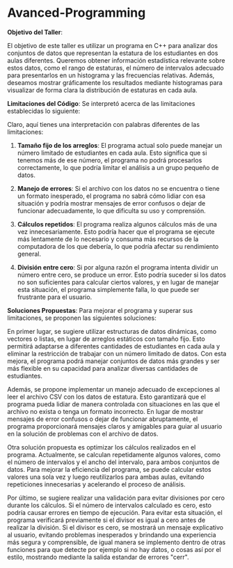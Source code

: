 # Avanced-Programming
**Objetivo del Taller**:

El objetivo de este taller es utilizar un programa en C++ para analizar dos conjuntos de datos que representan la estatura de los estudiantes en dos aulas diferentes. Queremos obtener información estadística relevante sobre estos datos, como el rango de estaturas, el número de intervalos adecuado para presentarlos en un histograma y las frecuencias relativas. Además, deseamos mostrar gráficamente los resultados mediante histogramas para visualizar de forma clara la distribución de estaturas en cada aula.

**Limitaciones del Código**:
Se interpretó acerca de las limitaciones establecidas lo siguiente:

Claro, aquí tienes una interpretación con palabras diferentes de las limitaciones:

1. **Tamaño fijo de los arreglos**: El programa actual solo puede manejar un número limitado de estudiantes en cada aula. Esto significa que si tenemos más de ese número, el programa no podrá procesarlos correctamente, lo que podría limitar el análisis a un grupo pequeño de datos.

2. **Manejo de errores**: Si el archivo con los datos no se encuentra o tiene un formato inesperado, el programa no sabrá cómo lidiar con esa situación y podría mostrar mensajes de error confusos o dejar de funcionar adecuadamente, lo que dificulta su uso y comprensión.

3. **Cálculos repetidos**: El programa realiza algunos cálculos más de una vez innecesariamente. Esto podría hacer que el programa se ejecute más lentamente de lo necesario y consuma más recursos de la computadora de los que debería, lo que podría afectar su rendimiento general.

4. **División entre cero**: Si por alguna razón el programa intenta dividir un número entre cero, se produce un error. Esto podría suceder si los datos no son suficientes para calcular ciertos valores, y en lugar de manejar esta situación, el programa simplemente falla, lo que puede ser frustrante para el usuario.

**Soluciones Propuestas**:
Para mejorar el programa y superar sus limitaciones, se proponen las siguientes soluciones:

En primer lugar, se sugiere utilizar estructuras de datos dinámicas, como vectores o listas, en lugar de arreglos estáticos con tamaño fijo. Esto permitirá adaptarse a diferentes cantidades de estudiantes en cada aula y eliminar la restricción de trabajar con un número limitado de datos. Con esta mejora, el programa podrá manejar conjuntos de datos más grandes y ser más flexible en su capacidad para analizar diversas cantidades de estudiantes.

Además, se propone implementar un manejo adecuado de excepciones al leer el archivo CSV con los datos de estatura. Esto garantizará que el programa pueda lidiar de manera controlada con situaciones en las que el archivo no exista o tenga un formato incorrecto. En lugar de mostrar mensajes de error confusos o dejar de funcionar abruptamente, el programa proporcionará mensajes claros y amigables para guiar al usuario en la solución de problemas con el archivo de datos.

Otra solución propuesta es optimizar los cálculos realizados en el programa. Actualmente, se calculan repetidamente algunos valores, como el número de intervalos y el ancho del intervalo, para ambos conjuntos de datos. Para mejorar la eficiencia del programa, se puede calcular estos valores una sola vez y luego reutilizarlos para ambas aulas, evitando repeticiones innecesarias y acelerando el proceso de análisis.

Por último, se sugiere realizar una validación para evitar divisiones por cero durante los cálculos. Si el número de intervalos calculado es cero, esto podría causar errores en tiempo de ejecución. Para evitar esta situación, el programa verificará previamente si el divisor es igual a cero antes de realizar la división. Si el divisor es cero, se mostrará un mensaje explicativo al usuario, evitando problemas inesperados y brindando una experiencia más segura y comprensible, de igual manera se implemento dentro de otras funciones para que detecte por ejemplo si no hay datos, o cosas así por el estilo, mostrando mediante la salida estandar de errores "cerr".
